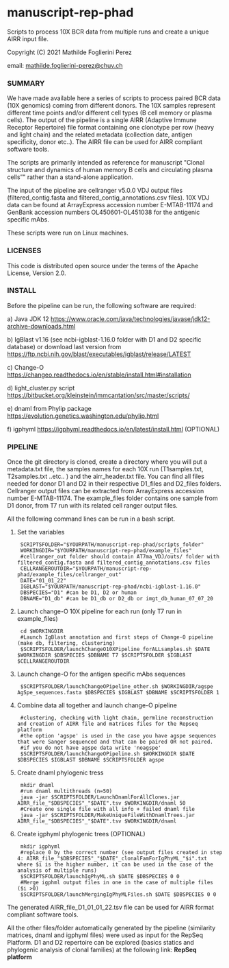 # manuscript-rep-phad #
Scripts to process 10X BCR data from multiple runs and create a unique AIRR input file.

Copyright (C) 2021  Mathilde Foglierini Perez

email: mathilde.foglierini-perez@chuv.ch

### SUMMARY ###

We have made available here a series of scripts to process paired BCR data (10X genomics) coming from different donors. The 10X samples represent different time points and/or different cell types (B cell memory or plasma cells). The output of the pipeline is a single AIRR (Adaptive Immune Receptor Repertoire) file format containing one clonotype per row (heavy and light chain) and the related metadata (collection date, antigen specificity, donor etc..). 
The AIRR file can be used for AIRR compliant software tools.

The scripts are primarily intended as reference for manuscript "Clonal structure and dynamics of human memory B cells and circulating plasma cells”" rather than a stand-alone application.

The input of the pipeline are cellranger v5.0.0 VDJ output files (filtered_contig.fasta and filtered_contig_annotations.csv files).
10X VDJ data can be found at ArrayExpress accession number E-MTAB-11174 and GenBank accession numbers OL450601-OL451038 for the antigenic specific mAbs.

These scripts were run on Linux machines.


### LICENSES ###

This code is distributed open source under the terms of the Apache License, Version 2.0.


### INSTALL ###

Before the pipeline can be run, the following software are required:

a) Java JDK 12 https://www.oracle.com/java/technologies/javase/jdk12-archive-downloads.html

b) IgBlast v1.16 (see ncbi-igblast-1.16.0 folder with D1 and D2 specific database) or download last version from https://ftp.ncbi.nih.gov/blast/executables/igblast/release/LATEST

c) Change-O https://changeo.readthedocs.io/en/stable/install.html#installation

d) light_cluster.py script https://bitbucket.org/kleinstein/immcantation/src/master/scripts/

e) dnaml from Phylip package https://evolution.genetics.washington.edu/phylip.html

f) igphyml https://igphyml.readthedocs.io/en/latest/install.html (OPTIONAL)


### PIPELINE ###

Once the git directory is cloned, create a directory where you will put a metadata.txt file, the samples names for each 10X run (T1samples.txt, T2samples.txt ..etc.. ) and the airr_header.txt file. You can find all files needed for donor D1 and D2 in their respective D1_files and D2_files folders. Cellranger output files can be extracted from ArrayExpress accession number E-MTAB-11174.
The example_files folder contains one sample from D1 donor, from T7 run with its related cell ranger output files.

All the following command lines can be run in a bash script.  
  
  
1. Set the variables

        SCRIPTSFOLDER="$YOURPATH/manuscript-rep-phad/scripts_folder"
        WORKINGDIR="$YOURPATH/manuscript-rep-phad/example_files"
        #cellranger_out folder should contain AT7ma_VDJ/outs/ folder with filtered_contig.fasta and filtered_contig_annotations.csv files
        CELLRANGEROUTDIR="$YOURPATH/manuscript-rep-phad/example_files/cellranger_out"
        DATE="01_01_22"
        IGBLAST="$YOURPATH/manuscript-rep-phad/ncbi-igblast-1.16.0" 
        DBSPECIES="D1" #can be D1, D2 or human
        DBNAME="D1_db" #can be D1_db or D2_db or imgt_db_human_07_07_20
  
2. Launch change-O 10X pipeline for each run (only T7 run in example_files)

        cd $WORKINGDIR  
        #Launch IgBlast annotation and first steps of Change-O pipeline (make db, filtering, clustering)
        $SCRIPTSFOLDER/launchChangeO10XPipeline_forALLsamples.sh $DATE $WORKINGDIR $DBSPECIES $DBNAME T7 $SCRIPTSFOLDER $IGBLAST $CELLRANGEROUTDIR 
        
3. Launch change-O for the antigen specific mAbs sequences       
        
        $SCRIPTSFOLDER/launchChangeOPipeline_other.sh $WORKINGDIR/agspe AgSpe_sequences.fasta $DBSPECIES $IGBLAST $DBNAME $SCRIPTSFOLDER 1 
        
4. Combine data all together and launch change-O pipeline             

        #clustering, checking with light chain, germline reconstruction and creation of AIRR file and matrices files for the Repseq platform
        #the option 'agspe' is used in the case you have agspe sequences that were Sanger sequenced and that can be paired OR not paired.
        #if you do not have agspe data write 'noagspe'
        $SCRIPTSFOLDER/launchChangeOPipeline.sh $WORKINGDIR $DATE $DBSPECIES $IGBLAST $DBNAME $SCRIPTSFOLDER agspe 

5. Create dnaml phylogenic tress

        mkdir dnaml
        #run dnaml multithreads (n=50)
        java -jar $SCRIPTSFOLDER/LaunchDnamlForAllClones.jar  AIRR_file_"$DBSPECIES"_"$DATE".tsv $WORKINGDIR/dnaml 50 
        #Create one single file with all info + failed dnaml file
        java -jar $SCRIPTSFOLDER/MakeUniqueFileWithDnamlTrees.jar AIRR_file_"$DBSPECIES"_"$DATE".tsv $WORKINGDIR/dnaml
        
5. Create igphyml phylogenic trees (OPTIONAL)

        mkdir igphyml
        #replace 0 by the correct number (see output files created in step 4: AIRR_file_"$DBSPECIES"_"$DATE"_clonalFamForIgPhyML_"$i".txt where $i is the higher number, it can be used in the case of the analysis of multiple runs)
        $SCRIPTSFOLDER/launchIgPhyML.sh $DATE $DBSPECIES 0 0 
        #Merge igphml output files in one in the case of multiple files ($i >0)
        $SCRIPTSFOLDER/launchMergingIgPhyMLFiles.sh $DATE $DBSPECIES 0 0 
        
 The generated AIRR_file_D1_01_01_22.tsv file can be used for AIRR format compliant software tools.

 All the other files/folder automatically generated by the pipeline (similarity matrices, dnaml and igphyml files) were used as input for the RepSeq Platform. D1 and D2 repertoire can be explored (basics statics and phylogenic analysis of clonal families) at the following link:  **RepSeq platform** 
 


